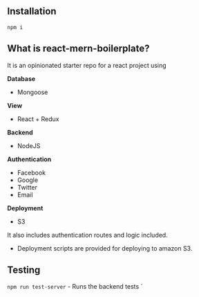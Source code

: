 ## Installation
`npm i`

## What is react-mern-boilerplate?

It is an opinionated starter repo for a react project using

**Database**
- Mongoose

**View**
- React + Redux

**Backend**
- NodeJS

**Authentication**
- Facebook
- Google
- Twitter
- Email

**Deployment**
- S3

It also includes authentication routes and logic included.

- Deployment scripts are provided for deploying to amazon S3.

## Testing

`npm run test-server` - Runs the backend tests
`